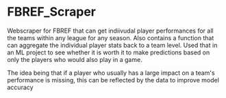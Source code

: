 # FBREF_Scraper
Webscraper for FBREF that can get indiivudal player performances for all the teams within any league for any season. Also contains a function that can aggregate the individual player stats back to a team level. Used that in an ML project to see whether it is worth it to make predictions based on only the players who would also play in a game.

The idea being that if a player who usually has a large impact on a team's performance is missing, this can be reflected by the data to improve model accuracy
